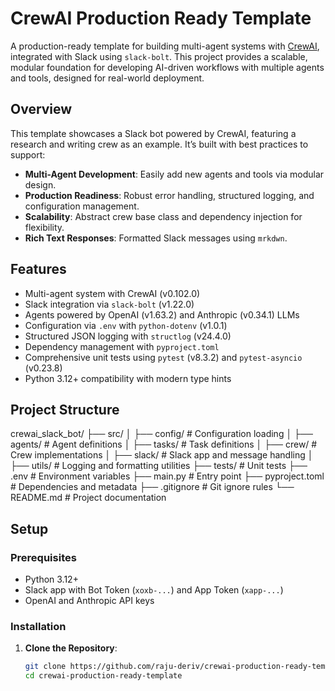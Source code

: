 # CrewAI Production Ready Template

A production-ready template for building multi-agent systems with [CrewAI](https://github.com/joaomdmoura/crewAI), integrated with Slack using `slack-bolt`. This project provides a scalable, modular foundation for developing AI-driven workflows with multiple agents and tools, designed for real-world deployment.

## Overview

This template showcases a Slack bot powered by CrewAI, featuring a research and writing crew as an example. It’s built with best practices to support:
- **Multi-Agent Development**: Easily add new agents and tools via modular design.
- **Production Readiness**: Robust error handling, structured logging, and configuration management.
- **Scalability**: Abstract crew base class and dependency injection for flexibility.
- **Rich Text Responses**: Formatted Slack messages using `mrkdwn`.

## Features

- Multi-agent system with CrewAI (v0.102.0)
- Slack integration via `slack-bolt` (v1.22.0)
- Agents powered by OpenAI (v1.63.2) and Anthropic (v0.34.1) LLMs
- Configuration via `.env` with `python-dotenv` (v1.0.1)
- Structured JSON logging with `structlog` (v24.4.0)
- Dependency management with `pyproject.toml`
- Comprehensive unit tests using `pytest` (v8.3.2) and `pytest-asyncio` (v0.23.8)
- Python 3.12+ compatibility with modern type hints

## Project Structure
crewai_slack_bot/
├── src/
│   ├── config/          # Configuration loading
│   ├── agents/          # Agent definitions
│   ├── tasks/           # Task definitions
│   ├── crew/            # Crew implementations
│   ├── slack/           # Slack app and message handling
│   ├── utils/           # Logging and formatting utilities
├── tests/               # Unit tests
├── .env                 # Environment variables
├── main.py             # Entry point
├── pyproject.toml      # Dependencies and metadata
├── .gitignore          # Git ignore rules
└── README.md           # Project documentation



## Setup

### Prerequisites
- Python 3.12+
- Slack app with Bot Token (`xoxb-...`) and App Token (`xapp-...`)
- OpenAI and Anthropic API keys

### Installation
1. **Clone the Repository**:
   ```bash
   git clone https://github.com/raju-deriv/crewai-production-ready-template
   cd crewai-production-ready-template